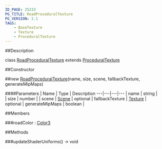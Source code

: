 ```yaml
---
ID_PAGE: 25233
PG_TITLE: RoadProceduralTexture
PG_VERSION: 2.1
TAGS:
    - BaseTexture
    - Texture
    - ProceduralTexture
---
```

##Description

class [RoadProceduralTexture](/classes/2.2/RoadProceduralTexture) extends [ProceduralTexture](/classes/2.2/ProceduralTexture)



##Constructor

##new [RoadProceduralTexture](/classes/2.2/RoadProceduralTexture)(name, size, scene, fallbackTexture, generateMipMaps)



####Parameters
 | Name | Type | Description
---|---|---|---
 | name | string | 
 | size | number | 
 | scene | [Scene](/classes/2.2/Scene) | 
optional | fallbackTexture | [Texture](/classes/2.2/Texture) | 
optional | generateMipMaps | boolean | 

##Members

###roadColor : [Color3](/classes/2.2/Color3)



##Methods

###updateShaderUniforms() &rarr; void


